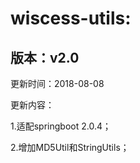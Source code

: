 # wiscess-utils:

## 版本：v2.0

更新时间：2018-08-08

更新内容：

1\.适配springboot 2.0.4；

2\.增加MD5Util和StringUtils；